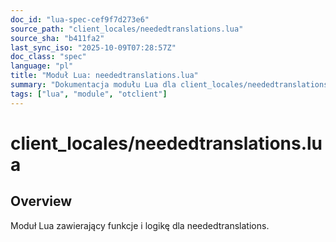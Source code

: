 ```yaml
---
doc_id: "lua-spec-cef9f7d273e6"
source_path: "client_locales/neededtranslations.lua"
source_sha: "b411fa2"
last_sync_iso: "2025-10-09T07:28:57Z"
doc_class: "spec"
language: "pl"
title: "Moduł Lua: neededtranslations.lua"
summary: "Dokumentacja modułu Lua dla client_locales/neededtranslations.lua"
tags: ["lua", "module", "otclient"]
---
```


# client_locales/neededtranslations.lua

## Overview

Moduł Lua zawierający funkcje i logikę dla neededtranslations.
